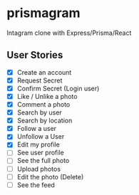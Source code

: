 # prismagram

Intagram clone with Express/Prisma/React

## User Stories

- [x] Create an account
- [x] Request Secret
- [x] Confirm Secret (Login user)
- [x] Like / Unlike a photo
- [x] Comment a photo
- [x] Search by user
- [x] Search by location
- [x] Follow a user
- [x] Unfollow a User
- [x] Edit my profile
- [ ] See user profile
- [ ] See the full photo
- [ ] Upload photos
- [ ] Edit the photo (Delete)
- [ ] See the feed
